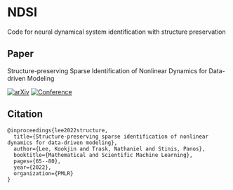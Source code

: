 # NDSI
Code for neural dynamical system identification with structure preservation

## Paper
Structure-preserving Sparse Identification of Nonlinear Dynamics for Data-driven Modeling
<p>
<a href="https://arxiv.org/abs/2109.05364"><img src="https://img.shields.io/badge/arXiv-2109.05364-red" alt="arXiv" /></a>
<a href="https://proceedings.mlr.press/v190/lee22a/lee22a.pdf"><img src="https://img.shields.io/badge/MSML-2022-blueviolet" alt="Conference" /></a>
</p>

## Citation
```
@inproceedings{lee2022structure,
  title={Structure-preserving sparse identification of nonlinear dynamics for data-driven modeling},
  author={Lee, Kookjin and Trask, Nathaniel and Stinis, Panos},
  booktitle={Mathematical and Scientific Machine Learning},
  pages={65--80},
  year={2022},
  organization={PMLR}
}
```
